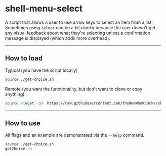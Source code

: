# shell-menu-select

A script that allows a user to use arrow keys to select an item from a list. Sometimes using `select` can be a bit clunky because the user doesn't get any visual feedback about what they're selecting unless a confirmation message is displayed (which adds more overhead).

---

## How to load

Typical (you have the script locally)
```sh
source ./get-choice.sh
```

Remote (you want the functionality, but don't want to clone or copy anything)
```sh
source <(wget -qO- https://raw.githubusercontent.com/the0neWhoKnocks/shell-menu-select/master/get-choice.sh)
```

---

## How to use

All flags and an example are demonstrated via the `--help` command.

```sh
source ./get-choice.sh
getChoice -h
```
